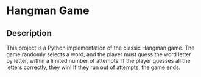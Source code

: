 # Hangman Game

## Description
This project is a Python implementation of the classic Hangman game. The game randomly selects a word, and the player must guess the word letter by letter, within a limited number of attempts. If the player guesses all the letters correctly, they win! If they run out of attempts, the game ends.

